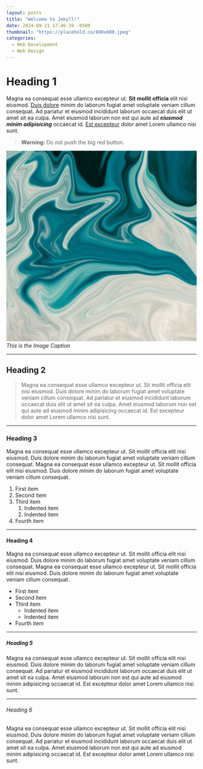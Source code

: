 ```yaml
---
layout: posts
title: "Welcome to Jekyll!"
date: 2024-09-21 17:46:19 -0500
thumbnail: "https://placehold.co/800x600.jpeg"
categories:
  - Web Development
  - Web Design
---
```


# Heading 1

Magna ea consequat esse ullamco excepteur ut. **Sit mollit officia** elit nisi eiusmod. [Duis dolore](#) minim do laborum fugiat amet voluptate veniam cillum consequat. Ad pariatur et eiusmod incididunt laborum occaecat duis elit ut amet sit ea culpa. Amet eiusmod laborum non est qui aute ad ***eiusmod minim adipisicing*** occaecat id. [Est excepteur](#) dolor amet Lorem ullamco nisi sunt.

> **Warning:** Do not push the big red button.

![This is a sample image](/assets/images/demo-image.jpg)
*This is the Image Caption*

---

## Heading 2

> Magna ea consequat esse ullamco excepteur ut. Sit mollit officia elit nisi eiusmod. Duis dolore minim do laborum fugiat amet voluptate veniam cillum consequat. Ad pariatur et eiusmod incididunt laborum occaecat duis elit ut amet sit ea culpa. Amet eiusmod laborum non est qui aute ad eiusmod minim adipisicing occaecat id. Est excepteur dolor amet Lorem ullamco nisi sunt.

---

### Heading 3

Magna ea consequat esse ullamco excepteur ut. Sit mollit officia elit nisi eiusmod. Duis dolore minim do laborum fugiat amet voluptate veniam cillum consequat. Magna ea consequat esse ullamco excepteur ut. Sit mollit officia elit nisi eiusmod. Duis dolore minim do laborum fugiat amet voluptate veniam cillum consequat.

1. First item
2. Second item
3. Third item
    1. Indented item
    2. Indented item
4. Fourth item

---

#### Heading 4

Magna ea consequat esse ullamco excepteur ut. Sit mollit officia elit nisi eiusmod. Duis dolore minim do laborum fugiat amet voluptate veniam cillum consequat. Magna ea consequat esse ullamco excepteur ut. Sit mollit officia elit nisi eiusmod. Duis dolore minim do laborum fugiat amet voluptate veniam cillum consequat.

- First item
- Second item
- Third item
    - Indented item
    - Indented item
- Fourth item

---

##### Heading 5

Magna ea consequat esse ullamco excepteur ut. Sit mollit officia elit nisi eiusmod. Duis dolore minim do laborum fugiat amet voluptate veniam cillum consequat. Ad pariatur et eiusmod incididunt laborum occaecat duis elit ut amet sit ea culpa. Amet eiusmod laborum non est qui aute ad eiusmod minim adipisicing occaecat id. Est excepteur dolor amet Lorem ullamco nisi sunt.

---

###### Heading 6

Magna ea consequat esse ullamco excepteur ut. Sit mollit officia elit nisi eiusmod. Duis dolore minim do laborum fugiat amet voluptate veniam cillum consequat. Ad pariatur et eiusmod incididunt laborum occaecat duis elit ut amet sit ea culpa. Amet eiusmod laborum non est qui aute ad eiusmod minim adipisicing occaecat id. Est excepteur dolor amet Lorem ullamco nisi sunt.
